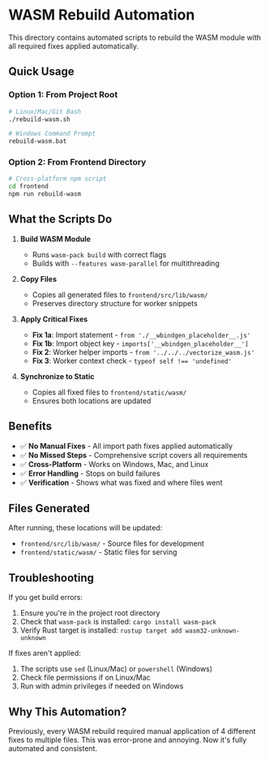 # WASM Rebuild Automation

This directory contains automated scripts to rebuild the WASM module with all required fixes applied automatically.

## Quick Usage

### Option 1: From Project Root
```bash
# Linux/Mac/Git Bash
./rebuild-wasm.sh

# Windows Command Prompt
rebuild-wasm.bat
```

### Option 2: From Frontend Directory
```bash
# Cross-platform npm script
cd frontend
npm run rebuild-wasm
```

## What the Scripts Do

1. **Build WASM Module**
   - Runs `wasm-pack build` with correct flags
   - Builds with `--features wasm-parallel` for multithreading

2. **Copy Files**
   - Copies all generated files to `frontend/src/lib/wasm/`
   - Preserves directory structure for worker snippets

3. **Apply Critical Fixes**
   - **Fix 1a**: Import statement - `from './__wbindgen_placeholder__.js'`
   - **Fix 1b**: Import object key - `imports['__wbindgen_placeholder__']`
   - **Fix 2**: Worker helper imports - `from '../../../vectorize_wasm.js'`
   - **Fix 3**: Worker context check - `typeof self !== 'undefined'`

4. **Synchronize to Static**
   - Copies all fixed files to `frontend/static/wasm/`
   - Ensures both locations are updated

## Benefits

- ✅ **No Manual Fixes** - All import path fixes applied automatically
- ✅ **No Missed Steps** - Comprehensive script covers all requirements
- ✅ **Cross-Platform** - Works on Windows, Mac, and Linux
- ✅ **Error Handling** - Stops on build failures
- ✅ **Verification** - Shows what was fixed and where files went

## Files Generated

After running, these locations will be updated:
- `frontend/src/lib/wasm/` - Source files for development
- `frontend/static/wasm/` - Static files for serving

## Troubleshooting

If you get build errors:
1. Ensure you're in the project root directory
2. Check that `wasm-pack` is installed: `cargo install wasm-pack`
3. Verify Rust target is installed: `rustup target add wasm32-unknown-unknown`

If fixes aren't applied:
1. The scripts use `sed` (Linux/Mac) or `powershell` (Windows)
2. Check file permissions if on Linux/Mac
3. Run with admin privileges if needed on Windows

## Why This Automation?

Previously, every WASM rebuild required manual application of 4 different fixes to multiple files. This was error-prone and annoying. Now it's fully automated and consistent.